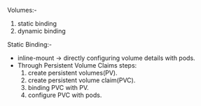 Volumes:-
  1. static binding
  2. dynamic binding

Static Binding:-
  - inline-mount -> directly configuring volume details with pods.
  - Through Persistent Volume Claims
    steps:
     1. create persistent volumes(PV).
     2. create persistent volume claim(PVC).
     3. binding PVC with PV.
     4. configure PVC with pods. 
